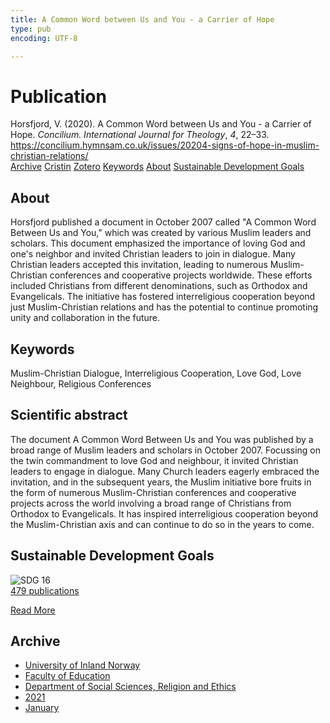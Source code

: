 ```yaml
---
title: A Common Word between Us and You - a Carrier of Hope
type: pub
encoding: UTF-8

---
```

<h1>Publication</h1>
<article id="csl-bib-container-3ETTYVI2" class="csl-bib-container">
  <div class="csl-bib-body"> <div class="csl-entry">Horsfjord, V. (2020). A Common Word between Us and You - a Carrier of Hope. <i>Concilium. International Journal for Theology</i>, <i>4</i>, 22–33. <a href="https://concilium.hymnsam.co.uk/issues/20204-signs-of-hope-in-muslim-christian-relations/">https://concilium.hymnsam.co.uk/issues/20204-signs-of-hope-in-muslim-christian-relations/</a></div> </div>
  <div class="csl-bib-buttons">
    <a href="#taxonomy-article-3ETTYVI2" alt="archive" class="csl-bib-button">Archive</a>
    <a href="https://app.cristin.no/results/show.jsf?id=1871241" alt="Cristin" class="csl-bib-button">Cristin</a>
    <a href="http://zotero.org/groups/5881554/items/3ETTYVI2" alt="Zotero" class="csl-bib-button">Zotero</a>
    <a href="#keywords-article-3ETTYVI2" alt="keywords" class="csl-bib-button">Keywords</a>
    <a href="#about-article-3ETTYVI2" alt="about_pub" class="csl-bib-button">About</a>
    <a href="#sdg-article-3ETTYVI2" alt="sdg" class="csl-bib-button">Sustainable Development Goals</a>
  </div>
  <div id="csl-bib-meta-container-3ETTYVI2"></div>
</article>
<div id="csl-bib-meta-3ETTYVI2" class="csl-bib-meta">
  <article id="about-article-3ETTYVI2" class="about_pub-article">
    <h1>About</h1>
    Horsfjord published a document in October 2007 called "A Common Word Between Us and You," which was created by various Muslim leaders and scholars. This document emphasized the importance of loving God and one's neighbor and invited Christian leaders to join in dialogue. Many Christian leaders accepted this invitation, leading to numerous Muslim-Christian conferences and cooperative projects worldwide. These efforts included Christians from different denominations, such as Orthodox and Evangelicals. The initiative has fostered interreligious cooperation beyond just Muslim-Christian relations and has the potential to continue promoting unity and collaboration in the future.
  </article>
  <article id="keywords-article-3ETTYVI2" class="keywords-article">
    <h1>Keywords</h1>
    Muslim-Christian Dialogue, Interreligious Cooperation, Love God, Love Neighbour, Religious Conferences
  </article>
  <article id="abstract-article-3ETTYVI2" class="abstract-article">
    <h1>Scientific abstract</h1>
    The document A Common Word Between Us and You was published by a 
broad range of Muslim leaders and scholars in October 2007. Focussing 
on the twin commandment to love God and neighbour, it invited Christian 
leaders to engage in dialogue. Many Church leaders eagerly embraced the 
invitation, and in the subsequent years, the Muslim initiative bore fruits 
in the form of numerous Muslim-Christian conferences and cooperative 
projects across the world involving a broad range of Christians from 
Orthodox to Evangelicals. It has inspired interreligious cooperation 
beyond the Muslim-Christian axis and can continue to do so in the years 
to come.
  </article>
  <article id="sdg-article-3ETTYVI2" class="sdg-article">
    <h1>Sustainable Development Goals</h1>
    <div class="sdg-container"><div id="sdg16" class="sdg">
        <img src="{{< params subfolder >}}images/sdg/sdg16_en.png" class="image" alt="SDG 16">
        <div class="sdg-overlay">
          <a href="{{< params subfolder >}}en/archive/?sdg=16#archive" class="sdg-publication-count"><span>479</span> publications</a>
          <p><a href="https://sdgs.un.org/goals/goal16" class="sdg-read-more">Read More</a></p>
        </div>
      </div></div>
  </article>
  <article id="taxonomy-article-3ETTYVI2" class="taxonomy-article">
    <h1>Archive</h1>
    <ul>
      <li><a href="{{< params subfolder >}}en/archive/?key=3DCRN523">University of Inland Norway</a></li>
      <li><a href="{{< params subfolder >}}en/archive/?key=WYNZA47F">Faculty of Education</a></li>
      <li><a href="{{< params subfolder >}}en/archive/?key=XY7UYWKQ">Department of Social Sciences, Religion and Ethics</a></li>
      <li><a href="{{< params subfolder >}}en/archive/?key=6DB23HCM">2021</a></li>
      <li><a href="{{< params subfolder >}}en/archive/?key=HVFY2ZXP">January</a></li>
    </ul>
  </article>
</div>
